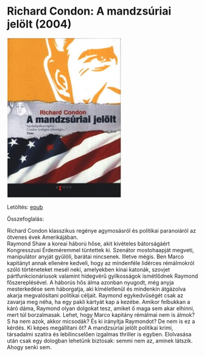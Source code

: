 # <a name="id_598">Richard Condon: A mandzsúriai jelölt (2004)</a>
<img src="https://github.com/BercziSandor/calibre_lib/raw/main/Richard%20Condon/A%20mandzsuriai%20jelolt%20%28598%29/cover.jpg" alt="cover" width="300"/>

Letöltés: [epub](https://github.com/BercziSandor/calibre_lib/raw/main/Richard%20Condon/A%20mandzsuriai%20jelolt%20%28598%29/A%20mandzsuriai%20jelolt%20-%20Richard%20Condon.epub)

Összefoglalás:
<div>
<p>Richard ​Condon klasszikus regénye agymosásról és politikai paranoiáról az ötvenes évek Amerikájában.<br>Raymond Shaw a koreai háború hőse, akit kivételes bátorságáért Kongresszusi Érdeméremmel tüntettek ki. Szenátor mostohaapját megveti, manipulátor anyját gyűlöli, barátai nincsenek. Illetve mégis. Ben Marco kapitányt annak ellenére kedveli, hogy az mindenféle lidérces rémálmokról szóló történeteket mesél neki, amelyekben kínai katonák, szovjet pártfunkcionáriusok valamint hidegvérű gyilkosságok ismétlődnek Raymond főszereplésével. A háborús hős álma azonban nyugodt, még anyja mesterkedése sem háborgatja, aki kíméletlenül és mindenkin átgázolva akarja megvalósítani politikai céljait. Raymond egykedvűségét csak az zavarja meg néha, ha egy pakli kártyát kap a kezébe. Amikor felbukkan a káró dáma, Raymond olyan dolgokat tesz, amiket ő maga sem akar elhinni, mert túl borzalmasak. Lehet, hogy Marco kapitány rémálmai nem is álmok? S ha nem azok, akkor micsodák? És ki irányítja Raymondot? De nem is ez a kérdés. Ki képes megállítani őt? A mandzsúriai jelölt politikai krimi, társadalmi szatíra és lebilincselően izgalmas thriller is egyben. Elolvasása után csak egy dologban lehetünk biztosak: semmi nem az, aminek látszik. Ahogy senki sem.</p></div>

